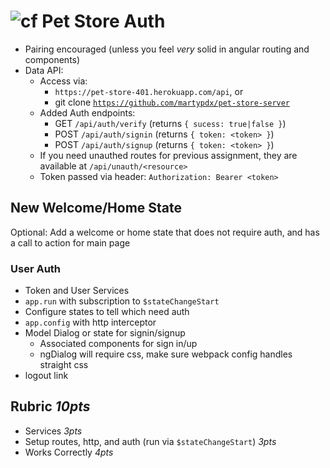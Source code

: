 ![cf](http://i.imgur.com/7v5ASc8.png) Pet Store Auth
===

* Pairing encouraged (unless you feel _very_ solid in angular routing and components)
* Data API:
  * Access via:
    * `https://pet-store-401.herokuapp.com/api`, or
    * git clone [`https://github.com/martypdx/pet-store-server`](https://github.com/martypdx/pet-store-server)
  * Added Auth endpoints:
    * GET `/api/auth/verify` (returns `{ sucess: true|false }`)
    * POST `/api/auth/signin` (returns `{ token: <token> }`)
    * POST `/api/auth/signup` (returns `{ token: <token> }`)
  * If you need unauthed routes for previous assignment, they are available at `/api/unauth/<resource>`
  * Token passed via header: `Authorization: Bearer <token>`

## New Welcome/Home State

Optional: Add a welcome or home state that does not require auth, and has a call to action for main page

### User Auth

* Token and User Services
* `app.run` with subscription to `$stateChangeStart`
* Configure states to tell which need auth
* `app.config` with http interceptor
* Model Dialog or state for signin/signup
  * Associated components for sign in/up
  * ngDialog will require css, make sure webpack config handles straight css
* logout link

  
## Rubric *10pts*

* Services *3pts*
* Setup routes, http, and auth (run via `$stateChangeStart`) *3pts*
* Works Correctly *4pts*